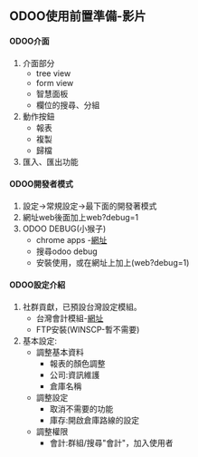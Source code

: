 ## ODOO使用前置準備-影片
#### ODOO介面
1. 介面部分
   + tree view
   + form view
   + 智慧面板
   + 欄位的搜尋、分組
2. 動作按鈕
   + 報表
   + 複製
   + 歸檔
3. 匯入、匯出功能

#### ODOO開發者模式
1. 設定->常規設定->最下面的開發著模式
2. 網址web後面加上web?debug=1
3. ODOO DEBUG(小猴子)    
   + chrome apps -[網址](https://chrome.google.com/webstore/category/extensions?hl=zh-TW)
   + 搜尋odoo debug
   + 安裝使用，或在網址上加上(web?debug=1)

#### ODOO設定介紹
1. 社群貢獻，已預設台灣設定模組。
   + 台灣會計模組-[網址](https://apps.odoo.com/apps/modules/14.0/l10n_tw_standard_ifrss/)
   + FTP安裝(WINSCP-暫不需要)
2. 基本設定:
   + 調整基本資料
     + 報表的顏色調整
     + 公司:資訊維護
     + 倉庫名稱
   + 調整設定
     + 取消不需要的功能
     + 庫存:開啟倉庫路線的設定
   + 調整權限
     + 會計:群組/搜尋"會計"，加入使用者








